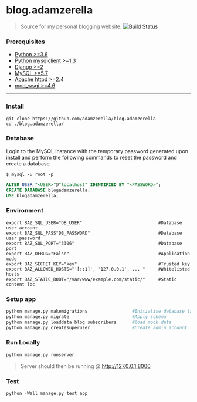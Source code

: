 # blog.adamzerella
> Source for my personal blogging website.
[![Build Status](https://travis-ci.org/adamzerella/blog.adamzerella.svg?branch=master)](https://travis-ci.org/adamzerella/blog.adamzerella)

### Prerequisites
*   [Python >=3.6](https://www.python.org/downloads/)
*   [Python mysqlclient >=1.3](https://pypi.python.org/pypi/mysqlclient)
*   [Django >=2](https://www.djangoproject.com/download/)
*   [MySQL >=5.7](https://dev.mysql.com/downloads/mysql/)
*   [Apache httpd >=2.4](https://httpd.apache.org/)
*   [mod_wsgi >=4.6](http://modwsgi.readthedocs.io/en/develop/installation.html)
---

### Install
```git
git clone https://github.com/adamzerella/blog.adamzerella
cd ./blog.adamzerella/
```

### Database
Login to the MySQL instance with the temporary password generated upon install and perform the following commands to reset the password and create a database.
```shell
$ mysql -u root -p
```

```sql
ALTER USER "<USER>"@"localhost" IDENTIFIED BY "<PASSWORD>";
CREATE DATABASE blogadamzerella;
USE blogadamzerella;
```

### Environment
```shell
export BAZ_SQL_USER="DB_USER"                             #Database user account
export BAZ_SQL_PASS"DB_PASSWORD"                          #Database user password
export BAZ_SQL_PORT="3306"                                #Database port
export BAZ_DEBUG="False"                                  #Application mode
export BAZ_SECRET_KEY="key"                               #Trusted key
export BAZ_ALLOWED_HOSTS="'[::1]', '127.0.0.1', ... "     #Whitelisted hosts
export BAZ_STATIC_ROOT="/var/www/example.com/static/"     #Static content loc
```

### Setup app
```python
python manage.py makemigrations                 #Initialise database tables
python manage.py migrate                        #Apply schema
python manage.py loaddata blog subscribers      #load mock data
python manage.py createsuperuser                #Create admin account
```

### Run Locally
```python
python manage.py runserver
```
> Server should then be running @ http://127.0.0.1:8000

### Test
```python
python -Wall manage.py test app
```
